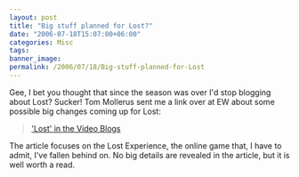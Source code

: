 ```yaml
---
layout: post
title: "Big stuff planned for Lost?"
date: "2006-07-18T15:07:00+06:00"
categories: Misc 
tags: 
banner_image: 
permalink: /2006/07/18/Big-stuff-planned-for-Lost
---
```


Gee, I bet you thought that since the season was over I'd stop blogging about Lost? Sucker! Tom Mollerus sent me a link over at EW about some possible big changes coming up for Lost:

<blockquote>
<a href="http://www.ew.com/ew/article/commentary/0,6115,1215341_3_0_,00.html">'Lost' in the Video Blogs</a>
</blockquote>

The article focuses on the Lost Experience, the online game that, I have to admit, I've fallen behind on. No big details are revealed in the article, but it is well worth a read.